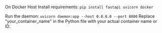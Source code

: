 On Docker Host
Install requirements:
`pip install fastapi uvicorn docker`

Run the daemon:
`uvicorn daemon:app --host 0.0.0.0 --port 8000`
Replace "your_container_name" in the Python file with your actual container name or ID.